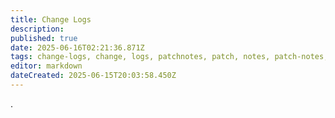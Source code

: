 ```yaml
---
title: Change Logs
description: 
published: true
date: 2025-06-16T02:21:36.871Z
tags: change-logs, change, logs, patchnotes, patch, notes, patch-notes, patches
editor: markdown
dateCreated: 2025-06-15T20:03:58.450Z
---
```


.